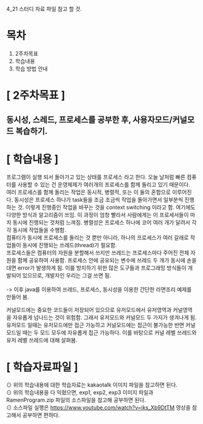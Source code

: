 4_21 스터디 자료 파일 참고 할 것. <br>

# 목차
1. 2주차목표
2. 학습내용
3. 학습 방법 안내



# [ 2주차목표 ] <br>
## 동시성, 스레드, 프로세스를 공부한 후, 사용자모드/커널모드 복습하기.<br>

# [ 학습내용 ] <br>
 프로그램이 실행 되서 돌아가고 있는 상태를 프로세스 라고 한다. 오늘 날처럼 빠른 컴퓨터를 사용할 수 있는 건 운영체제가 여러개의 프로세스를 함께 돌리고 있기 때문이다.<br>
 여러 프로세스를 함께 돌리는 작업은 동시적, 병렬적, 또는 이 둘의 혼합으로 이루어진다. 동시성은 프로세스 하나가 task들을 조금 조금씩 작업을 돌아가면서 일부분씩 진행하는 것. 이렇게 진행중인 작업을 바꾸는 것을 context switching 이라고 함. 여기에도 다양한 방식과 알고리즘이 쓰임. 이 과정이 엄청 빨라서 사람에게는 이 프로세서들이 마치 동시에 진행되는 것처럼 느껴짐. 병렬성은 프로세스 하나에 코어 여러 개가 달려서 각각 동시에 작업들을 수행함. <br>
 컴퓨터가 동시에 프로세스를 돌리는 것 뿐만 아니라, 하나의 프로세스가 여러 갈래로 작업들이 동시에 진행되는 쓰레드(thread)가 필요함.<br>
 프로세스들은 컴퓨터의 자원을 분할해서 쓰지만 쓰레드는 프로세스마다 주어진 전체 자원을 함께 공유하여 사용함. 프로세스 안에 공유되는 변수에 쓰레드 두 개가 동시에 손을 대면 error가 발생하게 됨. 이를 방지하기 위한 많은 도구들과 프로그래밍 방식들이 개발되어 있으므로, 개발자인 우리는 그걸 쓰면 됨.<br>
<br>
 -> 이후 java를 이용하여 쓰레드, 프로세스, 동시성을 이용한 간단한 라면조리 예제를 만들어 봄.<br>

 커널모드에는 중요한 코드들이 저장되어 있으므로 유저모드에서 유저영역과 커널영역을 자유롭게 넘나드는 것이 위험함. 그래서 유저모드와 커널모드 두 가지가 생겨나게 됨. 유저모드 일때는 유저모드에만 접근 가능하고 커널모드에는 접근이 불가능한 반면 커널모드일 때는 두 모드 모두에 자유롭게 접근 가능하다. 이를 바탕으로 커널 레벨 쓰레드와 유저 레벨 쓰레드에 대해 살펴봄.<br>

# [ 학습자료파일 ]<br>
 ⊙ 위의 학습내용에 대한 학습자료는 kakaotalk 이미지 파일을 참고하면 된다. <br>
 ⊙ 위의 학습내용을 다 익혔으면, exp1, exp2, exp3 이미지 파일과 RamenProgram.zip 파일의 소스파일을 참고해 공부하면 된다.<br>
 ⊙ 소스파일 실행은 https://www.youtube.com/watch?v=iks_Xb9DtTM 영상을 참고해서 공부하면 편하다.

